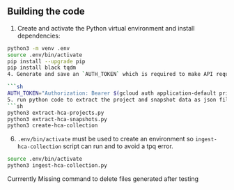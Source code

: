 ## Building the code

1. Create and activate the Python virtual environment and install dependencies:

```sh
python3 -m venv .env
source .env/bin/activate
pip install --upgrade pip
pip install black tqdm
4. Generate and save an `AUTH_TOKEN` which is required to make API requests:

```sh
AUTH_TOKEN="Authorization: Bearer $(gcloud auth application-default print-access-token)"
5. run python code to extract the project and snapshot data as json files. ```create-hca-collection``` combines the two to create a collection file
```sh
python3 extract-hca-projects.py
python3 extract-hca-snapshots.py
python3 create-hca-collection
```

6. ```.env/bin/activate``` must be used to create an environment so  ```ingest-hca-collection``` script can run and to avoid a tpq error.
```sh
source .env/bin/activate
python3 ingest-hca-collection.py
```

Currrently Missing command to delete files generated after testing
